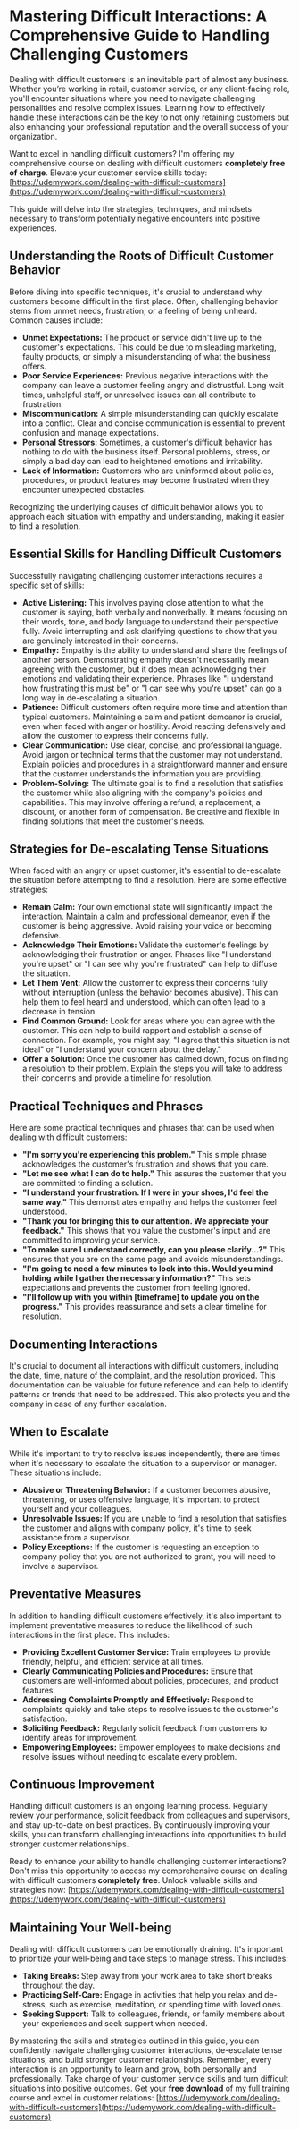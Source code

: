 # Mastering Difficult Interactions: A Comprehensive Guide to Handling Challenging Customers

Dealing with difficult customers is an inevitable part of almost any business. Whether you’re working in retail, customer service, or any client-facing role, you'll encounter situations where you need to navigate challenging personalities and resolve complex issues. Learning how to effectively handle these interactions can be the key to not only retaining customers but also enhancing your professional reputation and the overall success of your organization.

Want to excel in handling difficult customers? I'm offering my comprehensive course on dealing with difficult customers **completely free of charge**. Elevate your customer service skills today: [https://udemywork.com/dealing-with-difficult-customers](https://udemywork.com/dealing-with-difficult-customers)

This guide will delve into the strategies, techniques, and mindsets necessary to transform potentially negative encounters into positive experiences.

## Understanding the Roots of Difficult Customer Behavior

Before diving into specific techniques, it's crucial to understand why customers become difficult in the first place. Often, challenging behavior stems from unmet needs, frustration, or a feeling of being unheard. Common causes include:

*   **Unmet Expectations:** The product or service didn't live up to the customer's expectations. This could be due to misleading marketing, faulty products, or simply a misunderstanding of what the business offers.
*   **Poor Service Experiences:** Previous negative interactions with the company can leave a customer feeling angry and distrustful. Long wait times, unhelpful staff, or unresolved issues can all contribute to frustration.
*   **Miscommunication:** A simple misunderstanding can quickly escalate into a conflict. Clear and concise communication is essential to prevent confusion and manage expectations.
*   **Personal Stressors:** Sometimes, a customer's difficult behavior has nothing to do with the business itself. Personal problems, stress, or simply a bad day can lead to heightened emotions and irritability.
*   **Lack of Information:** Customers who are uninformed about policies, procedures, or product features may become frustrated when they encounter unexpected obstacles.

Recognizing the underlying causes of difficult behavior allows you to approach each situation with empathy and understanding, making it easier to find a resolution.

## Essential Skills for Handling Difficult Customers

Successfully navigating challenging customer interactions requires a specific set of skills:

*   **Active Listening:** This involves paying close attention to what the customer is saying, both verbally and nonverbally. It means focusing on their words, tone, and body language to understand their perspective fully. Avoid interrupting and ask clarifying questions to show that you are genuinely interested in their concerns.
*   **Empathy:** Empathy is the ability to understand and share the feelings of another person. Demonstrating empathy doesn't necessarily mean agreeing with the customer, but it does mean acknowledging their emotions and validating their experience. Phrases like "I understand how frustrating this must be" or "I can see why you're upset" can go a long way in de-escalating a situation.
*   **Patience:** Difficult customers often require more time and attention than typical customers. Maintaining a calm and patient demeanor is crucial, even when faced with anger or hostility. Avoid reacting defensively and allow the customer to express their concerns fully.
*   **Clear Communication:** Use clear, concise, and professional language. Avoid jargon or technical terms that the customer may not understand. Explain policies and procedures in a straightforward manner and ensure that the customer understands the information you are providing.
*   **Problem-Solving:** The ultimate goal is to find a resolution that satisfies the customer while also aligning with the company's policies and capabilities. This may involve offering a refund, a replacement, a discount, or another form of compensation. Be creative and flexible in finding solutions that meet the customer's needs.

## Strategies for De-escalating Tense Situations

When faced with an angry or upset customer, it's essential to de-escalate the situation before attempting to find a resolution. Here are some effective strategies:

*   **Remain Calm:** Your own emotional state will significantly impact the interaction. Maintain a calm and professional demeanor, even if the customer is being aggressive. Avoid raising your voice or becoming defensive.
*   **Acknowledge Their Emotions:** Validate the customer's feelings by acknowledging their frustration or anger. Phrases like "I understand you're upset" or "I can see why you're frustrated" can help to diffuse the situation.
*   **Let Them Vent:** Allow the customer to express their concerns fully without interruption (unless the behavior becomes abusive). This can help them to feel heard and understood, which can often lead to a decrease in tension.
*   **Find Common Ground:** Look for areas where you can agree with the customer. This can help to build rapport and establish a sense of connection. For example, you might say, "I agree that this situation is not ideal" or "I understand your concern about the delay."
*   **Offer a Solution:** Once the customer has calmed down, focus on finding a resolution to their problem. Explain the steps you will take to address their concerns and provide a timeline for resolution.

## Practical Techniques and Phrases

Here are some practical techniques and phrases that can be used when dealing with difficult customers:

*   **"I'm sorry you're experiencing this problem."** This simple phrase acknowledges the customer's frustration and shows that you care.
*   **"Let me see what I can do to help."** This assures the customer that you are committed to finding a solution.
*   **"I understand your frustration. If I were in your shoes, I'd feel the same way."** This demonstrates empathy and helps the customer feel understood.
*   **"Thank you for bringing this to our attention. We appreciate your feedback."** This shows that you value the customer's input and are committed to improving your service.
*   **"To make sure I understand correctly, can you please clarify...?"** This ensures that you are on the same page and avoids misunderstandings.
*   **"I'm going to need a few minutes to look into this. Would you mind holding while I gather the necessary information?"** This sets expectations and prevents the customer from feeling ignored.
*   **"I'll follow up with you within [timeframe] to update you on the progress."** This provides reassurance and sets a clear timeline for resolution.

## Documenting Interactions

It's crucial to document all interactions with difficult customers, including the date, time, nature of the complaint, and the resolution provided. This documentation can be valuable for future reference and can help to identify patterns or trends that need to be addressed. This also protects you and the company in case of any further escalation.

## When to Escalate

While it's important to try to resolve issues independently, there are times when it's necessary to escalate the situation to a supervisor or manager. These situations include:

*   **Abusive or Threatening Behavior:** If a customer becomes abusive, threatening, or uses offensive language, it's important to protect yourself and your colleagues.
*   **Unresolvable Issues:** If you are unable to find a resolution that satisfies the customer and aligns with company policy, it's time to seek assistance from a supervisor.
*   **Policy Exceptions:** If the customer is requesting an exception to company policy that you are not authorized to grant, you will need to involve a supervisor.

## Preventative Measures

In addition to handling difficult customers effectively, it's also important to implement preventative measures to reduce the likelihood of such interactions in the first place. This includes:

*   **Providing Excellent Customer Service:** Train employees to provide friendly, helpful, and efficient service at all times.
*   **Clearly Communicating Policies and Procedures:** Ensure that customers are well-informed about policies, procedures, and product features.
*   **Addressing Complaints Promptly and Effectively:** Respond to complaints quickly and take steps to resolve issues to the customer's satisfaction.
*   **Soliciting Feedback:** Regularly solicit feedback from customers to identify areas for improvement.
*   **Empowering Employees:** Empower employees to make decisions and resolve issues without needing to escalate every problem.

## Continuous Improvement

Handling difficult customers is an ongoing learning process. Regularly review your performance, solicit feedback from colleagues and supervisors, and stay up-to-date on best practices. By continuously improving your skills, you can transform challenging interactions into opportunities to build stronger customer relationships.

Ready to enhance your ability to handle challenging customer interactions? Don't miss this opportunity to access my comprehensive course on dealing with difficult customers **completely free**. Unlock valuable skills and strategies now: [https://udemywork.com/dealing-with-difficult-customers](https://udemywork.com/dealing-with-difficult-customers)

## Maintaining Your Well-being

Dealing with difficult customers can be emotionally draining. It's important to prioritize your well-being and take steps to manage stress. This includes:

*   **Taking Breaks:** Step away from your work area to take short breaks throughout the day.
*   **Practicing Self-Care:** Engage in activities that help you relax and de-stress, such as exercise, meditation, or spending time with loved ones.
*   **Seeking Support:** Talk to colleagues, friends, or family members about your experiences and seek support when needed.

By mastering the skills and strategies outlined in this guide, you can confidently navigate challenging customer interactions, de-escalate tense situations, and build stronger customer relationships. Remember, every interaction is an opportunity to learn and grow, both personally and professionally. Take charge of your customer service skills and turn difficult situations into positive outcomes. Get your **free download** of my full training course and excel in customer relations: [https://udemywork.com/dealing-with-difficult-customers](https://udemywork.com/dealing-with-difficult-customers)
